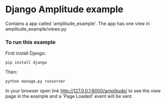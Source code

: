 # Django Amplitude example

Contains a app called 'amplitude_example'. The app has one view in amplitude_example/views.py

### To run this example 

First install Django:

`pip install django`

Then:

`python manage.py runserver`

In your browser open link http://127.0.0.1:8000/amplitude/ to see the view page in the example and a 'Page Loaded' event will be sent.